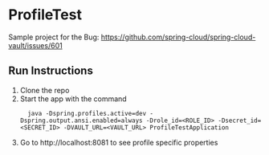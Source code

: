 # ProfileTest

Sample project for the Bug: https://github.com/spring-cloud/spring-cloud-vault/issues/601 

## Run Instructions
1. Clone the repo
2. Start the app with the command
    ```
      java -Dspring.profiles.active=dev -Dspring.output.ansi.enabled=always -Drole_id=<ROLE_ID> -Dsecret_id=<SECRET_ID> -DVAULT_URL=<VAULT_URL> ProfileTestApplication
    ```
3. Go to http://localhost:8081 to see profile specific properties    
